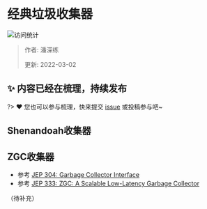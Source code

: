 # 经典垃圾收集器

![访问统计](https://visitor-badge.glitch.me/badge?page_id=senlypan.jvm.03-low-latency-gc&left_color=blue&right_color=red)

> 作者: 潘深练
>
> 更新: 2022-03-02

## ✨ 内容已经在梳理，持续发布
?> ❤️ 您也可以参与梳理，快来提交 [issue](https://github.com/senlypan/jvm-docs/issues) 或投稿参与吧~




## Shenandoah收集器
## ZGC收集器

- 参考 [JEP 304: Garbage Collector Interface](https://openjdk.java.net/jeps/304)
- 参考 [JEP 333: ZGC: A Scalable Low-Latency Garbage Collector](https://openjdk.java.net/jeps/333)


（待补充）